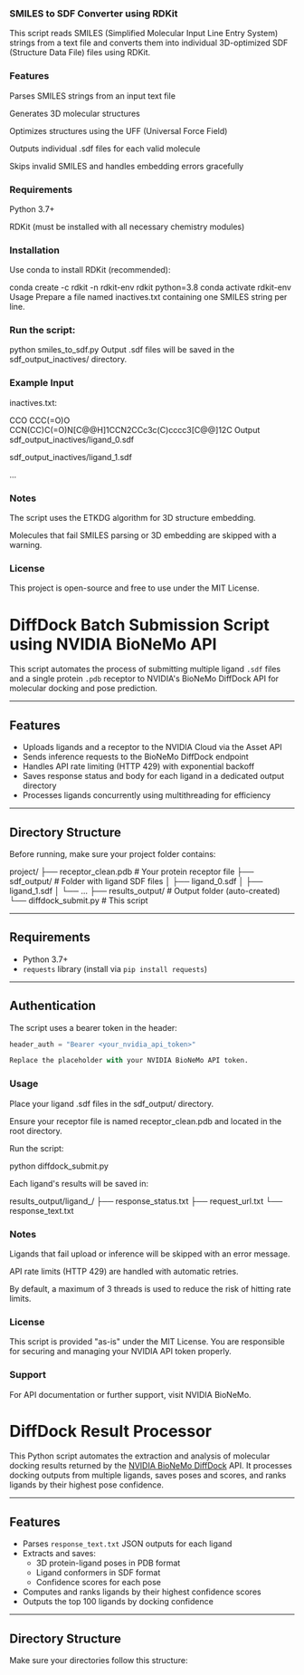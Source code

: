 ### SMILES to SDF Converter using RDKit
This script reads SMILES (Simplified Molecular Input Line Entry System) strings from a text file and converts them into individual 3D-optimized SDF (Structure Data File) files using RDKit.

### Features
Parses SMILES strings from an input text file

Generates 3D molecular structures

Optimizes structures using the UFF (Universal Force Field)

Outputs individual .sdf files for each valid molecule

Skips invalid SMILES and handles embedding errors gracefully

### Requirements
Python 3.7+

RDKit (must be installed with all necessary chemistry modules)

### Installation
Use conda to install RDKit (recommended):

conda create -c rdkit -n rdkit-env rdkit python=3.8
conda activate rdkit-env
Usage
Prepare a file named inactives.txt containing one SMILES string per line.

### Run the script:


python smiles_to_sdf.py
Output .sdf files will be saved in the sdf_output_inactives/ directory.

### Example Input
inactives.txt:

CCO
CCC(=O)O
CCN(CC)C(=O)N[C@@H]1CCN2CCc3c(C)cccc3[C@@]12C
Output
sdf_output_inactives/ligand_0.sdf

sdf_output_inactives/ligand_1.sdf

...

### Notes
The script uses the ETKDG algorithm for 3D structure embedding.

Molecules that fail SMILES parsing or 3D embedding are skipped with a warning.

### License
This project is open-source and free to use under the MIT License.

# DiffDock Batch Submission Script using NVIDIA BioNeMo API

This script automates the process of submitting multiple ligand `.sdf` files and a single protein `.pdb` receptor to NVIDIA's BioNeMo DiffDock API for molecular docking and pose prediction.

---

## Features

- Uploads ligands and a receptor to the NVIDIA Cloud via the Asset API
- Sends inference requests to the BioNeMo DiffDock endpoint
- Handles API rate limiting (HTTP 429) with exponential backoff
- Saves response status and body for each ligand in a dedicated output directory
- Processes ligands concurrently using multithreading for efficiency

---

## Directory Structure

Before running, make sure your project folder contains:

project/
├── receptor_clean.pdb # Your protein receptor file
├── sdf_output/ # Folder with ligand SDF files
│ ├── ligand_0.sdf
│ ├── ligand_1.sdf
│ └── ...
├── results_output/ # Output folder (auto-created)
└── diffdock_submit.py # This script


---

## Requirements

- Python 3.7+
- `requests` library (install via `pip install requests`)

---

## Authentication

The script uses a bearer token in the header:

```python
header_auth = "Bearer <your_nvidia_api_token>"

Replace the placeholder with your NVIDIA BioNeMo API token.
```
### Usage

Place your ligand .sdf files in the sdf_output/ directory.

Ensure your receptor file is named receptor_clean.pdb and located in the root directory.

Run the script:

python diffdock_submit.py

Each ligand's results will be saved in:

results_output/ligand_<index>/
├── response_status.txt
├── request_url.txt
└── response_text.txt

### Notes
Ligands that fail upload or inference will be skipped with an error message.

API rate limits (HTTP 429) are handled with automatic retries.

By default, a maximum of 3 threads is used to reduce the risk of hitting rate limits.

### License
This script is provided "as-is" under the MIT License. You are responsible for securing and managing your NVIDIA API token properly.

### Support
For API documentation or further support, visit NVIDIA BioNeMo.

# DiffDock Result Processor

This Python script automates the extraction and analysis of molecular docking results returned by the [NVIDIA BioNeMo DiffDock](https://developer.nvidia.com/nvidia-bionemo) API. It processes docking outputs from multiple ligands, saves poses and scores, and ranks ligands by their highest pose confidence.

---

## Features

- Parses `response_text.txt` JSON outputs for each ligand
- Extracts and saves:
  - 3D protein-ligand poses in PDB format
  - Ligand conformers in SDF format
  - Confidence scores for each pose
- Computes and ranks ligands by their highest confidence scores
- Outputs the top 100 ligands by docking confidence

---

## Directory Structure

Make sure your directories follow this structure:


